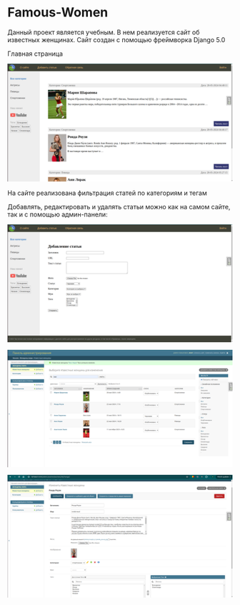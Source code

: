 # Famous-Women

Данный проект является учебным. В нем реализуется сайт об известных женщинах. Сайт создан с помощью фреймворка Django 5.0

Главная страница

![Главная страница](./image/1.png)

На сайте реализована фильтрация статей по категориям и тегам

Добавлять, редактировать и удалять статьи можно как на самом сайте, так и с помощью админ-панели:

![Добавление страницы](./image/2.png)

![Добавление страницы на админ-панели](./image/3.png)

![Редактирование страницы на админ-панели](./image/4.png)
